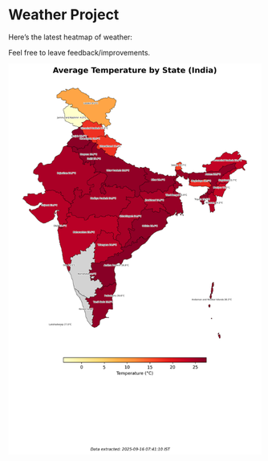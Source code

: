 # Weather Project

Here’s the latest heatmap of weather:

Feel free to leave feedback/improvements.

![India Heatmap](docs/assets/india_heatmap.png?v=C8C740)
